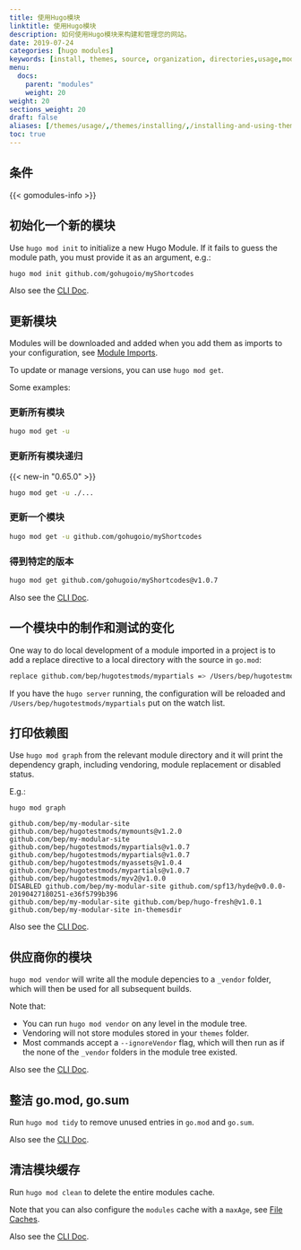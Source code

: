 ```yaml
---
title: 使用Hugo模块
linktitle: 使用Hugo模块
description: 如何使用Hugo模块来构建和管理您的网站。
date: 2019-07-24
categories: [hugo modules]
keywords: [install, themes, source, organization, directories,usage,modules]
menu:
  docs:
    parent: "modules"
    weight: 20
weight: 20
sections_weight: 20
draft: false
aliases: [/themes/usage/,/themes/installing/,/installing-and-using-themes/]
toc: true
---
```


## 条件

{{< gomodules-info >}}



## 初始化一个新的模块

Use `hugo mod init` to initialize a new Hugo Module. If it fails to guess the module path, you must provide it as an argument, e.g.:

```bash
hugo mod init github.com/gohugoio/myShortcodes
```


Also see the [CLI Doc](/commands/hugo_mod_init/).

## 更新模块

Modules will be downloaded and added when you add them as imports to your configuration, see [Module Imports](/hugo-modules/configuration/#module-config-imports).

To update or manage versions, you can use `hugo mod get`.

Some examples:

### 更新所有模块

```bash
hugo mod get -u
```

### 更新所有模块递归

{{< new-in "0.65.0" >}}

```bash
hugo mod get -u ./...
```

### 更新一个模块

```bash
hugo mod get -u github.com/gohugoio/myShortcodes
```
### 得到特定的版本

```bash
hugo mod get github.com/gohugoio/myShortcodes@v1.0.7
```

Also see the [CLI Doc](/commands/hugo_mod_get/).

## 一个模块中的制作和测试的变化

One way to do local development of a module imported in a project is to add a replace directive to a local directory with the source in `go.mod`:

```bash
replace github.com/bep/hugotestmods/mypartials => /Users/bep/hugotestmods/mypartials
```

If you have the `hugo server` running, the configuration will be reloaded and `/Users/bep/hugotestmods/mypartials` put on the watch list.


## 打印依赖图


Use `hugo mod graph` from the relevant module directory and it will print the dependency graph, including vendoring, module replacement or disabled status.

E.g.:

```
hugo mod graph

github.com/bep/my-modular-site github.com/bep/hugotestmods/mymounts@v1.2.0
github.com/bep/my-modular-site github.com/bep/hugotestmods/mypartials@v1.0.7
github.com/bep/hugotestmods/mypartials@v1.0.7 github.com/bep/hugotestmods/myassets@v1.0.4
github.com/bep/hugotestmods/mypartials@v1.0.7 github.com/bep/hugotestmods/myv2@v1.0.0
DISABLED github.com/bep/my-modular-site github.com/spf13/hyde@v0.0.0-20190427180251-e36f5799b396
github.com/bep/my-modular-site github.com/bep/hugo-fresh@v1.0.1
github.com/bep/my-modular-site in-themesdir

```

Also see the [CLI Doc](/commands/hugo_mod_graph/).

## 供应商你的模块

`hugo mod vendor` will write all the module depencies to a `_vendor` folder, which will then be used for all subsequent builds.

Note that:

* You can run `hugo mod vendor` on any level in the module tree.
* Vendoring will not store modules stored in your `themes` folder.
* Most commands accept a `--ignoreVendor` flag, which will then run as if the none of the `_vendor` folders in the module tree existed.

Also see the [CLI Doc](/commands/hugo_mod_vendor/).


## 整洁 go.mod, go.sum

Run `hugo mod tidy` to remove unused entries in `go.mod` and `go.sum`.

Also see the [CLI Doc](/commands/hugo_mod_clean/).

## 清洁模块缓存

Run `hugo mod clean` to delete the entire modules cache.

Note that you can also configure the `modules` cache with a `maxAge`, see [File Caches](/hugo-modules/configuration/#configure-file-caches).



Also see the [CLI Doc](/commands/hugo_mod_clean/).
